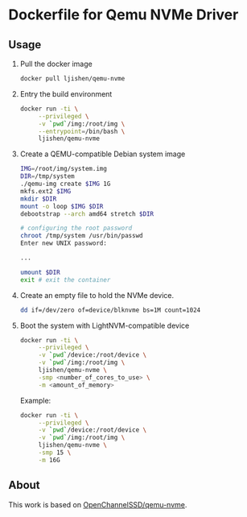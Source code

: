 # Dockerfile for Qemu NVMe Driver

## Usage

1. Pull the docker image
   ```bash
   docker pull ljishen/qemu-nvme
   ```
1. Entry the build environment
   ```bash
   docker run -ti \
        --privileged \
        -v `pwd`/img:/root/img \
        --entrypoint=/bin/bash \
        ljishen/qemu-nvme
   ```
1. Create a QEMU-compatible Debian system image
   ```bash
   IMG=/root/img/system.img
   DIR=/tmp/system
   ./qemu-img create $IMG 1G
   mkfs.ext2 $IMG
   mkdir $DIR
   mount -o loop $IMG $DIR
   debootstrap --arch amd64 stretch $DIR
   
   # configuring the root password
   chroot /tmp/system /usr/bin/passwd
   Enter new UNIX password:

   ...

   umount $DIR
   exit # exit the container
   ```
1. Create an empty file to hold the NVMe device.
   ```bash
   dd if=/dev/zero of=device/blknvme bs=1M count=1024
   ``` 
1. Boot the system with LightNVM-compatible device
   ```bash
   docker run -ti \
        --privileged \
        -v `pwd`/device:/root/device \
        -v `pwd`/img:/root/img \
        ljishen/qemu-nvme \
        -smp <number_of_cores_to_use> \
        -m <amount_of_memory>
   ```
   Example:
   ```bash
   docker run -ti \
        --privileged \
        -v `pwd`/device:/root/device \
        -v `pwd`/img:/root/img \
        ljishen/qemu-nvme \
        -smp 15 \
        -m 16G
   ```

## About

This work is based on [OpenChannelSSD/qemu-nvme](https://github.com/OpenChannelSSD/qemu-nvme).

